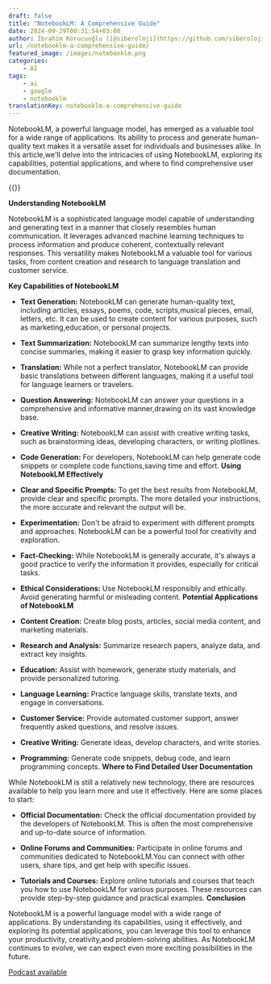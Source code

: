 ```yaml
---
draft: false
title: "NotebookLM: A Comprehensive Guide"
date: 2024-09-29T00:31:54+03:00
author: İbrahim Korucuoğlu ([@siberoloji](https://github.com/siberoloji))
url: /notebooklm-a-comprehensive-guide/
featured_image: /images/notebooklm.png
categories:
    - AI
tags:
    - ai
    - google
    - notebooklm
translationKey: notebooklm-a-comprehensive-guide
---
```



NotebookLM, a powerful language model, has emerged as a valuable tool for a wide range of applications. Its ability to process and generate human-quality text makes it a versatile asset for individuals and businesses alike. In this article,we'll delve into the intricacies of using NotebookLM, exploring its capabilities, potential applications, and where to find comprehensive user documentation.

{{<youtube id="no10eW6w8w0">}}

**Understanding NotebookLM**

NotebookLM is a sophisticated language model capable of understanding and generating text in a manner that closely resembles human communication. It leverages advanced machine learning techniques to process information and produce coherent, contextually relevant responses. This versatility makes NotebookLM a valuable tool for various tasks, from content creation and research to language translation and customer service.

**Key Capabilities of NotebookLM**

* **Text Generation:** NotebookLM can generate human-quality text, including articles, essays, poems, code, scripts,musical pieces, email, letters, etc. It can be used to create content for various purposes, such as marketing,education, or personal projects.

* **Text Summarization:** NotebookLM can summarize lengthy texts into concise summaries, making it easier to grasp key information quickly.

* **Translation:** While not a perfect translator, NotebookLM can provide basic translations between different languages, making it a useful tool for language learners or travelers.

* **Question Answering:** NotebookLM can answer your questions in a comprehensive and informative manner,drawing on its vast knowledge base.

* **Creative Writing:** NotebookLM can assist with creative writing tasks, such as brainstorming ideas, developing characters, or writing plotlines.

* **Code Generation:** For developers, NotebookLM can help generate code snippets or complete code functions,saving time and effort.
**Using NotebookLM Effectively**

* **Clear and Specific Prompts:** To get the best results from NotebookLM, provide clear and specific prompts. The more detailed your instructions, the more accurate and relevant the output will be.

* **Experimentation:** Don't be afraid to experiment with different prompts and approaches. NotebookLM can be a powerful tool for creativity and exploration.

* **Fact-Checking:** While NotebookLM is generally accurate, it's always a good practice to verify the information it provides, especially for critical tasks.

* **Ethical Considerations:** Use NotebookLM responsibly and ethically. Avoid generating harmful or misleading content.
**Potential Applications of NotebookLM**

* **Content Creation:** Create blog posts, articles, social media content, and marketing materials.

* **Research and Analysis:** Summarize research papers, analyze data, and extract key insights.

* **Education:** Assist with homework, generate study materials, and provide personalized tutoring.

* **Language Learning:** Practice language skills, translate texts, and engage in conversations.

* **Customer Service:** Provide automated customer support, answer frequently asked questions, and resolve issues.

* **Creative Writing:** Generate ideas, develop characters, and write stories.

* **Programming:** Generate code snippets, debug code, and learn programming concepts.
**Where to Find Detailed User Documentation**

While NotebookLM is still a relatively new technology, there are resources available to help you learn more and use it effectively. Here are some places to start:

* **Official Documentation:** Check the official documentation provided by the developers of NotebookLM. This is often the most comprehensive and up-to-date source of information.

* **Online Forums and Communities:** Participate in online forums and communities dedicated to NotebookLM.You can connect with other users, share tips, and get help with specific issues.

* **Tutorials and Courses:** Explore online tutorials and courses that teach you how to use NotebookLM for various purposes. These resources can provide step-by-step guidance and practical examples.
**Conclusion**

NotebookLM is a powerful language model with a wide range of applications. By understanding its capabilities, using it effectively, and exploring its potential applications, you can leverage this tool to enhance your productivity, creativity,and problem-solving abilities. As NotebookLM continues to evolve, we can expect even more exciting possibilities in the future.

[Podcast available](https://podcasters.spotify.com/pod/show/siberoloji/episodes/NotebookLM-A-Comprehensive-Guide-e2p0m76)